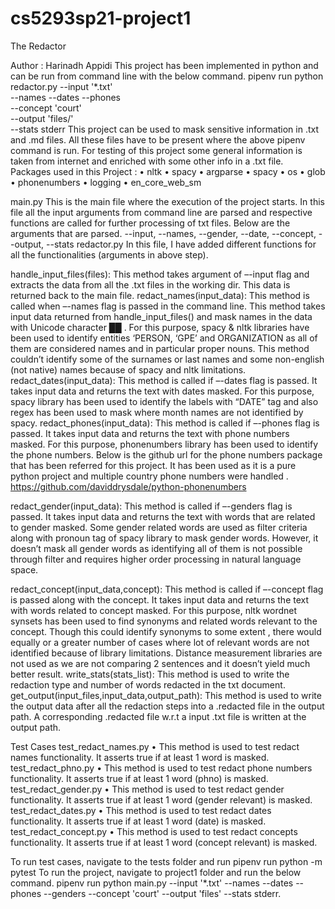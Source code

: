 # cs5293sp21-project1

The Redactor

Author :  Harinadh Appidi
This project has been implemented in python and can be run from command line with the below command.
pipenv run python redactor.py --input '*.txt' \
                    --names --dates --phones \
                    --concept 'court' \
                    --output 'files/' \
                    --stats stderr
 This project can be used to mask sensitive information in .txt and .md files.
All these files have to be present where the above pipenv command is run. 
For testing of this project some general information is taken from internet and enriched with some other info in a .txt file.
Packages used in this Project :
•	nltk
•	spacy
•	argparse
•	spacy
•	os
•	glob
•	phonenumbers
•	logging
•	en_core_web_sm

main.py
	This is the main file where the execution of the project starts.
In this file all the input arguments from command line are parsed and respective functions are called for further processing of txt files.
Below are the arguments that are parsed.
--input, --names, --gender, --date, --concept,  --output,  --stats
redactor.py
In this file, I have added different functions for all the functionalities (arguments in above step).

handle_input_files(files):
This method takes argument of –-input flag and extracts the data from all the .txt files in the working dir. 
	This data is returned back to the main file.
redact_names(input_data):
	This method is called when –-names flag is passed in the command line.
This method takes input data returned from handle_input_files() and mask names in the data with Unicode character ██ .
For this purpose, spacy & nltk libraries have been used to identify entities ‘PERSON, ‘GPE’ and ORGANIZATION as all of them are considered names and in particular proper nouns.
This method couldn’t identify some of the surnames or last names and some non-english (not native) names because of spacy and nltk limitations.
redact_dates(input_data):
	This method is called if –-dates flag is passed.
	It takes input data and returns the text with dates masked.
For this purpose, spacy library has been used to identify the labels with “DATE” tag and  also regex has been used to mask where month names are not identified by spacy.
redact_phones(input_data):
	This method is called if –-phones flag is passed.
	It takes input data and returns the text with phone numbers masked.
For this purpose, phonenumbers library has been used to identify the phone numbers.
Below is the github url for the phone numbers package that has been referred for this project. It has been used as it is a pure python project and multiple country phone numbers were handled .
https://github.com/daviddrysdale/python-phonenumbers

redact_gender(input_data):
	This method is called if –-genders flag is passed.
	It takes input data and returns the text with words that are related to gender masked.
Some gender related words are used as filter criteria along with pronoun tag of spacy library to mask gender words.
However, it doesn’t mask all gender words as identifying all of them is not possible through filter and requires higher order processing in natural language space.

redact_concept(input_data,concept):
	This method is called if –-concept flag is passed along with the concept.
	It takes input data and returns the text with words related to concept masked.
For this purpose, nltk wordnet synsets  has been used to find synonyms and related words relevant to the concept.
Though this could identify synonyms to some extent , there would equally or a greater number of cases where lot of relevant words are not identified because of library limitations.
Distance measurement libraries are not used as we are not comparing 2 sentences and it doesn’t yield much better result.
write_stats(stats_list):
This method is used to write the redaction type and number of words redacted in the txt document.
get_output(input_files,input_data,output_path):
	This method is used to write the output data after all the redaction steps into a .redacted file in the output path.
	A corresponding .redacted file w.r.t a input .txt file is written at the output path.

Test Cases
	test_redact_names.py
•	This method is used to test redact names functionality. It asserts true if at least 1 word is masked.
test_redact_phno.py
•	This method is used to test redact phone numbers functionality. It asserts true if at least 1 word (phno) is masked.
test_redact_gender.py
•	This method is used to test redact gender functionality. It asserts true if at least 1 word (gender relevant) is masked.
test_redact_dates.py
•	This method is used to test redact dates functionality. It asserts true if at least 1 word (date) is masked.
test_redact_concept.py
•	This method is used to test redact concepts functionality. It asserts true if at least 1 word (concept relevant) is masked.

To run test cases, navigate to the tests folder and run pipenv run python -m pytest
To run the project, navigate to project1 folder and run the below command.
	pipenv run python main.py --input '*.txt' --names --dates --phones --genders --concept 'court' --output 'files' --stats stderr.


